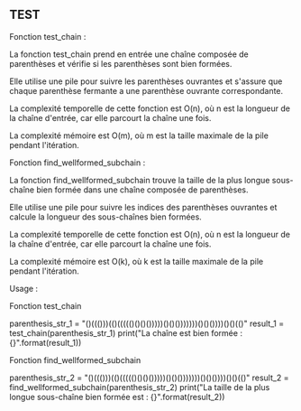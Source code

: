 ## TEST

Fonction test_chain :

La fonction test_chain prend en entrée une chaîne composée de parenthèses et vérifie si les parenthèses sont bien formées.

Elle utilise une pile pour suivre les parenthèses ouvrantes et s'assure que chaque parenthèse fermante a une parenthèse ouvrante correspondante.

La complexité temporelle de cette fonction est O(n), où n est la longueur de la chaîne d'entrée, car elle parcourt la chaîne une fois.

La complexité mémoire est O(m), où m est la taille maximale de la pile pendant l'itération.

Fonction find_wellformed_subchain :

La fonction find_wellformed_subchain trouve la taille de la plus longue sous-chaîne bien formée dans une chaîne composée de parenthèses.

Elle utilise une pile pour suivre les indices des parenthèses ouvrantes et calcule la longueur des sous-chaînes bien formées.

La complexité temporelle de cette fonction est O(n), où n est la longueur de la chaîne d'entrée, car elle parcourt la chaîne une fois.

La complexité mémoire est O(k), où k est la taille maximale de la pile pendant l'itération.

Usage : 

Fonction test_chain

parenthesis_str_1 = "()((()))(()((((()()()()))))()()()))))))()()())))()()(()"
result_1 = test_chain(parenthesis_str_1)
print("La chaîne est bien formée : {}".format(result_1))

Fonction find_wellformed_subchain

parenthesis_str_2 = "()((()))(()((((()()()()))))()()()))))))()()())))()()(()"
result_2 = find_wellformed_subchain(parenthesis_str_2)
print("La taille de la plus longue sous-chaîne bien formée est : {}".format(result_2))




